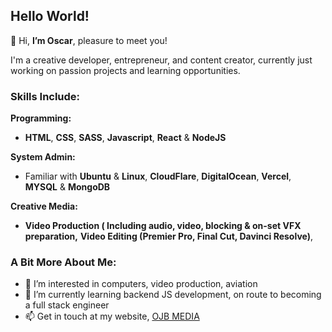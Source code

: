 ## Hello World!

👋 Hi, **I’m Oscar**, pleasure to meet you!

I'm a creative developer, entrepreneur, and content creator, currently just working on passion projects and learning opportunities.

### Skills Include:

**Programming:**

- **HTML**, **CSS**, **SASS**, **Javascript**, **React** & **NodeJS**

**System Admin:**

- Familiar with **Ubuntu** & **Linux**, **CloudFlare**, **DigitalOcean**, **Vercel**, **MYSQL** & **MongoDB**

**Creative Media:**

-  **Video Production ( Including audio, video, blocking & on-set VFX preparation,** **Video Editing (Premier Pro, Final Cut, Davinci Resolve)**,

### A Bit More About Me:

- 👀 I’m interested in computers, video production, aviation
- 🌱 I’m currently learning backend JS development, on route to becoming a full stack engineer
- 📫 Get in touch at my website, [OJB MEDIA](https://ojb.media/)
